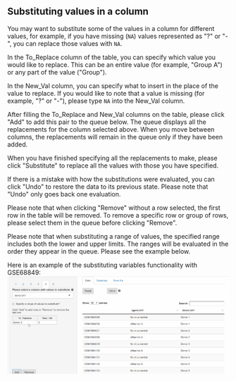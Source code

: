 ## Substituting values in a column

You may want to substitute some of the values in a column for different values, for example, if you have missing (`NA`) values represented as "?" or "-", you can replace those values with `NA`.

In the To_Replace column of the table, you can specify which value you would like to replace. This can be an entire value (for example, "Group A") or any part of the value ("Group").

In the New_Val column, you can specify what to insert in the place of the value to replace. If you would like to note that a value is missing (for example, "?" or "-"), please type `NA` into the New_Val column.

After filling the To_Replace and New_Val columns on the table, please click "Add" to add this pair to the queue below. The queue displays all the replacements for the column selected above. When you move between columns, the replacements will remain in the queue only if they have been added.

When you have finished specifying all the replacements to make, please click "Substitute" to replace all the values with those you have specified.

If there is a mistake with how the substitutions were evaluated, you can click "Undo" to restore the data to its previous state. Please note that "Undo" only goes back one evaluation.

Please note that when clicking "Remove" without a row selected, the first row in the table will be removed. To remove a specific row or group of rows, please select them in the queue before clicking "Remove".

Please note that when substituting a range of values, the specified range includes both the lower and upper limits. The ranges will be evaluated in the order they appear in the queue. Please see the example below.

Here is an example of the substituting variables functionality with GSE68849:
<img src="www/substitute_example.gif" alt="drawing" width="575"/>
